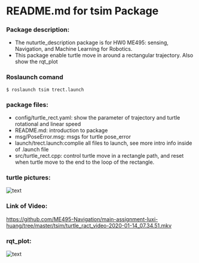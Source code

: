 # README.md for tsim Package

###  Package description:
* The nuturtle_description package is for HW0 ME495: sensing, Navigation, and Machine Learning for Robotics.
* This package enable turtle move in around a rectangular trajectory. Also show the rqt_plot

### Roslaunch comand
```
$ roslaunch tsim trect.launch
```

### package files:
* config/turtle_rect.yaml: show the parameter of trajectory and turtle rotational and linear speed
* README.md: introduction to package
* msg/PoseError.msg: msgs for turtle pose_error
* launch/trect.launch:complie all files to launch, see more intro info inside of .launch file
* src/turtle_rect.cpp: control turtle move in a rectangle path, and reset when turtle move to the end to the loop of the rectangle.

### turtle pictures:
![text](https://github.com/ME495-Navigation/main-assignment-luxi-huang/tree/master/tsim/config/turtle.png)

### Link of Video:
https://github.com/ME495-Navigation/main-assignment-luxi-huang/tree/master/tsim/turtle_ract_video-2020-01-14_07.34.51.mkv

### rqt_plot:
![text](https://github.com/ME495-Navigation/main-assignment-luxi-huang/tree/master/tsim/config/rqt_plot.png)
